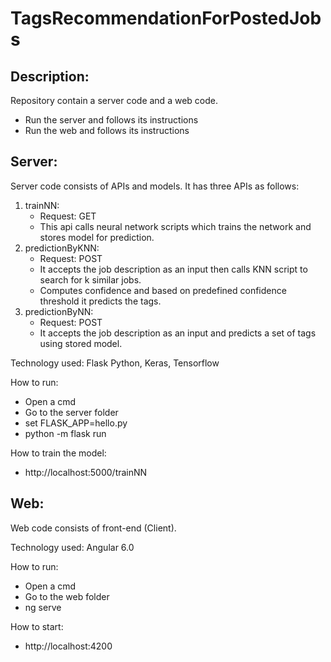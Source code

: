 # TagsRecommendationForPostedJobs

## Description:

Repository contain a server code and a web code.
- Run the server and follows its instructions
- Run the web and follows its instructions

## Server:
Server code consists of APIs and models.
It has three APIs as follows:
1) trainNN: 
	- Request: GET
	- This api calls neural network scripts which trains the network and stores model for prediction. 
2) predictionByKNN: 
	- Request: POST
	- It accepts the job description as an input then calls KNN script to search for k similar jobs.
	- Computes confidence and based on predefined confidence threshold it predicts the tags. 
3) predictionByNN: 
	- Request: POST
	- It accepts the job description as an input and predicts a set of tags using stored model. 
 
Technology used: Flask Python, Keras, Tensorflow

How to run: 
- Open a cmd
- Go to the server folder
- set FLASK_APP=hello.py
- python -m flask run

How to train the model:
- http://localhost:5000/trainNN 

## Web: 
Web code consists of front-end (Client).

Technology used: Angular 6.0

How to run: 
- Open a cmd
- Go to the web folder
- ng serve

How to start:
- http://localhost:4200

